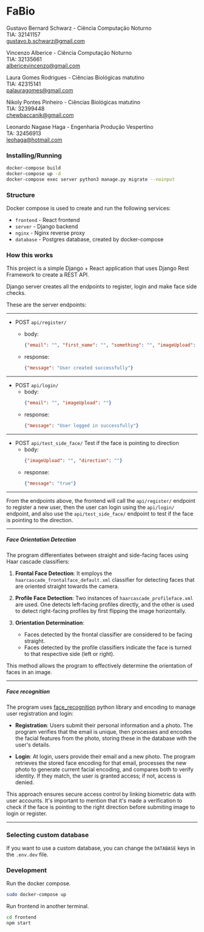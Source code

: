 # FaBio

Gustavo Bernard Schwarz - Ciência Computação Noturno <br>
TIA: 32141157 <br>
gustavo.b.schwarz@gmail.com

Vincenzo Alberice - Ciência Computação Noturno <br>
TIA: 32135661 <br>
albericevincenzo@gmail.com

Laura Gomes Rodrigues - Ciências Biológicas matutino <br>
TIA: 42315141 <br>
palauragomes@gmail.com

Nikoly Pontes Pinheiro - Ciências Biológicas matutino <br>
TIA: 32399448 <br>
chewbaccanik@gmail.com

Leonardo Nagase Haga - Engenharia Produção Vespertino <br>
TA: 32456913 <br>
leohaga@hotmail.com


### Installing/Running

```bash
docker-compose build
docker-compose up -d
docker-compose exec server python3 manage.py migrate --noinput
```

### Structure

Docker compose is used to create and run the following services:

- `frontend` - React frontend
- `server` - Django backend
- `nginx` - Nginx reverse proxy
- `database` - Postgres database, created by docker-compose


### How this works

This project is a simple Django + React application that uses Django Rest Framework to create a REST API.

Django server creates all the endpoints to register, login and make face side checks.

These are the server endpoints:

---
 - POST `api/register/`
    - body: 
        ```json
        {"email": "", "first_name": "", "something": "", "imageUpload": ""}
        ```

    - response:
        ```json
        {"message": "User created successfully"}
        ```
  ---

 - POST `api/login/`
    - body: 
        ```json
        {"email": "", "imageUpload": ""}
        ```
    - response:
        ```json
        {"message": "User logged in successfully"}
        ```
  ---
 - POST `api/test_side_face/`
  Test if the face is pointing to direction
    - body: 
        ```json
        {"imageUpload": "", "direction": ""}
        ```
    - response:
        ```json
        {"message": "true"}
        ```
    
---

From the endpoints above, the frontend will call the `api/register/` endpoint to register a new user, then the user can login using the `api/login/` endpoint, and also use the `api/test_side_face/` endpoint to test if the face is pointing to the direction.

--- 

##### Face Orientation Detection

The program differentiates between straight and side-facing faces using Haar cascade classifiers:

1. **Frontal Face Detection**: It employs the `haarcascade_frontalface_default.xml` classifier for detecting faces that are oriented straight towards the camera.

2. **Profile Face Detection**: Two instances of `haarcascade_profileface.xml` are used. One detects left-facing profiles directly, and the other is used to detect right-facing profiles by first flipping the image horizontally.

3. **Orientation Determination**:
   - Faces detected by the frontal classifier are considered to be facing straight.
   - Faces detected by the profile classifiers indicate the face is turned to that respective side (left or right).

This method allows the program to effectively determine the orientation of faces in an image.

---

##### Face recognition

The program uses [face_recognition](https://github.com/ageitgey/face_recognition) python library  and encoding to manage user registration and login:

- **Registration**: Users submit their personal information and a photo. The program verifies that the email is unique, then processes and encodes the facial features from the photo, storing these in the database with the user's details.

- **Login**: At login, users provide their email and a new photo. The program retrieves the stored face encoding for that email, processes the new photo to generate current facial encoding, and compares both to verify identity. If they match, the user is granted access; if not, access is denied.

This approach ensures secure access control by linking biometric data with user accounts. It's important to mention that it's made a verification to check if the face is pointing to the right direction before submiting image to login or register.

---

### Selecting custom database

If you want to use a custom database, you can change the `DATABASE` keys in the `.env.dev` file.

### Development

Run the docker compose.
```bash
sudo docker-compose up
```

Run frontend in another terminal.
```bash
cd frontend
npm start
```